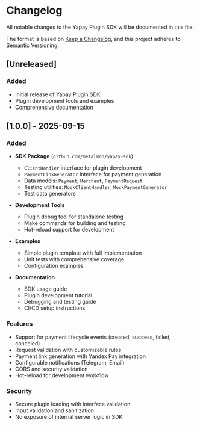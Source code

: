 # Changelog

All notable changes to the Yapay Plugin SDK will be documented in this file.

The format is based on [Keep a Changelog](https://keepachangelog.com/en/1.0.0/),
and this project adheres to [Semantic Versioning](https://semver.org/spec/v2.0.0.html).

## [Unreleased]

### Added

- Initial release of Yapay Plugin SDK
- Plugin development tools and examples
- Comprehensive documentation

## [1.0.0] - 2025-09-15

### Added

- **SDK Package** (`github.com/metalmon/yapay-sdk`)

  - `ClientHandler` interface for plugin development
  - `PaymentLinkGenerator` interface for payment generation
  - Data models: `Payment`, `Merchant`, `PaymentRequest`
  - Testing utilities: `MockClientHandler`, `MockPaymentGenerator`
  - Test data generators

- **Development Tools**

  - Plugin debug tool for standalone testing
  - Make commands for building and testing
  - Hot-reload support for development

- **Examples**

  - Simple plugin template with full implementation
  - Unit tests with comprehensive coverage
  - Configuration examples

- **Documentation**
  - SDK usage guide
  - Plugin development tutorial
  - Debugging and testing guide
  - CI/CD setup instructions

### Features

- Support for payment lifecycle events (created, success, failed, canceled)
- Request validation with customizable rules
- Payment link generation with Yandex Pay integration
- Configurable notifications (Telegram, Email)
- CORS and security validation
- Hot-reload for development workflow

### Security

- Secure plugin loading with interface validation
- Input validation and sanitization
- No exposure of internal server logic in SDK
